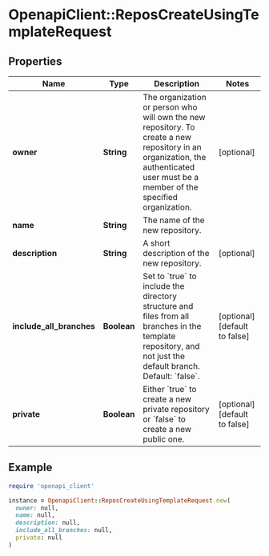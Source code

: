 # OpenapiClient::ReposCreateUsingTemplateRequest

## Properties

| Name | Type | Description | Notes |
| ---- | ---- | ----------- | ----- |
| **owner** | **String** | The organization or person who will own the new repository. To create a new repository in an organization, the authenticated user must be a member of the specified organization. | [optional] |
| **name** | **String** | The name of the new repository. |  |
| **description** | **String** | A short description of the new repository. | [optional] |
| **include_all_branches** | **Boolean** | Set to &#x60;true&#x60; to include the directory structure and files from all branches in the template repository, and not just the default branch. Default: &#x60;false&#x60;. | [optional][default to false] |
| **private** | **Boolean** | Either &#x60;true&#x60; to create a new private repository or &#x60;false&#x60; to create a new public one. | [optional][default to false] |

## Example

```ruby
require 'openapi_client'

instance = OpenapiClient::ReposCreateUsingTemplateRequest.new(
  owner: null,
  name: null,
  description: null,
  include_all_branches: null,
  private: null
)
```

